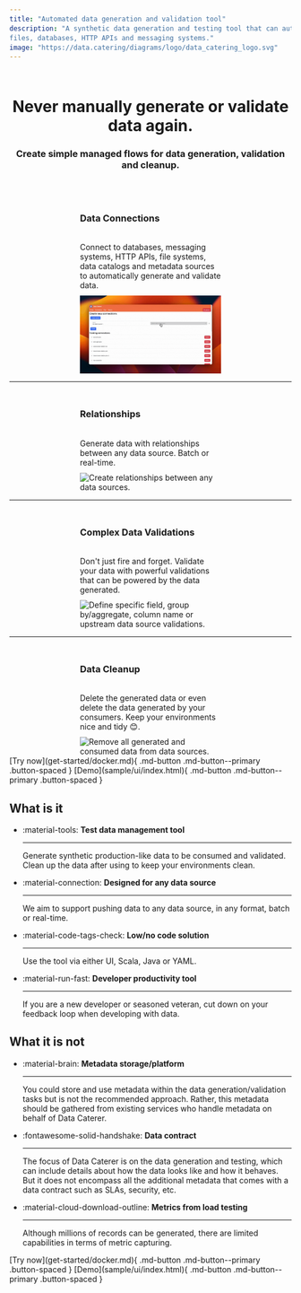 ```yaml
---
title: "Automated data generation and validation tool"
description: "A synthetic data generation and testing tool that can automatically discover, generate and validate for
files, databases, HTTP APIs and messaging systems."
image: "https://data.catering/diagrams/logo/data_catering_logo.svg"
---
```


<h1 align="center" style="padding-top: 25px;"><b>Never manually generate or validate data again.</b></h1>
<h3 align="center" style="padding-bottom: 25px">Create simple managed flows for data generation, validation and cleanup.</h3>

<div style="display: flex; flex-wrap: wrap; justify-content: space-evenly">
<div style="padding: 10px; max-width: 50%">
<h3><b>Data Connections</b></h3><br>Connect to databases, messaging systems, HTTP APIs, file systems, data catalogs and
metadata sources to automatically generate and validate data.
</div>
<img src="diagrams/index/data_connections.gif" alt="Define your data connections for data sources, metadata sources and alerts." style="max-width: 50%; min-width: 250px">
</div>

<hr>

<div style="display: flex; flex-wrap: wrap-reverse; justify-content: space-evenly">
<img src="diagrams/index/data_relationship.gif" alt="Create relationships between any data sources." style="max-width: 50%; min-width: 250px">
<div style="padding: 10px; max-width: 50%">
<h3><b>Relationships</b></h3><br>Generate data with relationships between any data source. Batch or real-time.
</div>
</div>

<hr>

<div style="display: flex; flex-wrap: wrap; justify-content: space-evenly">
<div style="padding: 10px; max-width: 50%">
<h3><b>Complex Data Validations</b></h3><br>Don't just fire and forget. Validate your data with powerful validations 
that can be powered by the data generated.
</div>
<img src="diagrams/index/data_validations.gif" alt="Define specific field, group by/aggregate, column name or upstream 
data source validations." style="max-width: 50%; min-width: 250px">
</div>

<hr>

<div style="display: flex; flex-wrap: wrap-reverse; justify-content: space-evenly">
<img src="diagrams/index/delete_data.gif" alt="Remove all generated and consumed data from data sources." style="max-width: 50%; min-width: 250px">
<div style="padding: 10px; max-width: 50%">
<h3><b>Data Cleanup</b></h3><br>Delete the generated data or even delete the data generated by your consumers. Keep your environments nice and tidy 😊.
</div>
</div>

<span class="center-content">
[Try now](get-started/docker.md){ .md-button .md-button--primary .button-spaced }
[Demo](sample/ui/index.html){ .md-button .md-button--primary .button-spaced }
</span>

## What is it

<div class="grid cards" markdown>

-   :material-tools: __Test data management tool__

    ---

    Generate synthetic production-like data to be consumed and validated. Clean up the data after using to keep your 
    environments clean.

-   :material-connection: __Designed for any data source__

    ---

    We aim to support pushing data to any data source, in any format, batch or real-time.

-   :material-code-tags-check: __Low/no code solution__

    ---

    Use the tool via either UI, Scala, Java or YAML.

-   :material-run-fast: __Developer productivity tool__

    ---

    If you are a new developer or seasoned veteran, cut down on your feedback loop when developing with data.

</div>

## What it is not

<div class="grid cards" markdown>

-   :material-brain: __Metadata storage/platform__

    ---

    You could store and use metadata within the data generation/validation tasks but is not the recommended approach.
    Rather, this metadata should be gathered from existing services who handle metadata on behalf of Data Caterer.

-   :fontawesome-solid-handshake: __Data contract__

    ---

    The focus of Data Caterer is on the data generation and testing, which can include details about how the data looks
    like and how it behaves. But it does not encompass all the additional metadata that comes with a data contract such
    as SLAs, security, etc.

-   :material-cloud-download-outline: __Metrics from load testing__

    ---

    Although millions of records can be generated, there are limited capabilities in terms of metric capturing.

</div>

<span class="center-content">
[Try now](get-started/docker.md){ .md-button .md-button--primary .button-spaced }
[Demo](sample/ui/index.html){ .md-button .md-button--primary .button-spaced }
</span>
